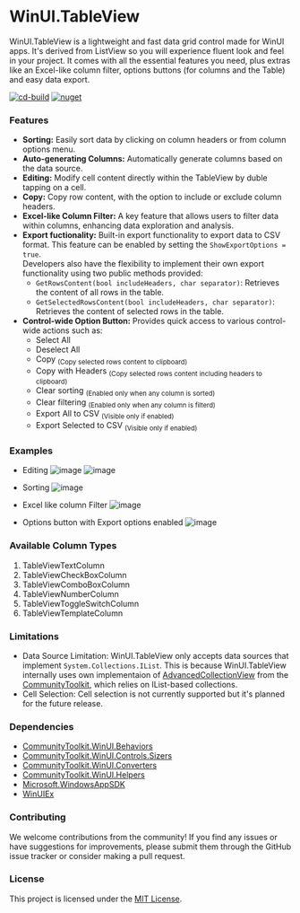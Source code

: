 # WinUI.TableView
WinUI.TableView is a lightweight and fast data grid control made for WinUI apps. It's derived from ListView so you will experience fluent look and feel in your project. It comes with all the essential features you need, plus extras like an Excel-like column filter, options buttons (for columns and the Table) and easy data export.

[![cd-build](https://github.com/w-ahmad/WinUI.TableView/actions/workflows/cd-build.yml/badge.svg)](https://github.com/w-ahmad/WinUI.TableView/actions/workflows/cd-build.yml)
[![nuget](https://img.shields.io/nuget/v/WinUI.TableView)](https://www.nuget.org/packages/WinUI.TableView/)

### Features
- __Sorting:__ Easily sort data by clicking on column headers or from column options menu.
- __Auto-generating Columns:__ Automatically generate columns based on the data source.
- __Editing:__ Modify cell content directly within the TableView by duble tapping on a cell.
- __Copy:__ Copy row content, with the option to include or exclude column headers.
- __Excel-like Column Filter:__ A key feature that allows users to filter data within columns, enhancing data exploration and analysis.
- __Export fuctionality:__ Built-in export functionality to export data to CSV format. This feature can be enabled by setting the `ShowExportOptions = true`. 				
Developers also have the flexibility to implement their own export functionality using two public methods provided:	
	- `GetRowsContent(bool includeHeaders, char separator)`: Retrieves the content of all rows in the table.
	- `GetSelectedRowsContent(bool includeHeaders, char separator)`: Retrieves the content of selected rows in the table.
- __Control-wide Option Button:__ Provides quick access to various control-wide actions such as:	
  - Select All
  - Deselect All
  - Copy <sub>(Copy selected rows content to clipboard)</sub>
  - Copy with Headers <sub>(Copy selected rows content including headers to clipboard)</sub>
  - Clear sorting <sub>(Enabled only when any column is sorted)</sub>
  - Clear filtering <sub>(Enabled only when any column is filterd)</sub>
  - Export All to CSV <sub>(Visible only if enabled)</sub>
  - Export Selected to CSV	<sub>(Visible only if enabled)</sub>

### Examples
- Editing
![image](https://raw.githubusercontent.com/w-ahmad/WinUI.TableView/main/screenshots/Editing1.png)
![image](https://raw.githubusercontent.com/w-ahmad/WinUI.TableView/main/screenshots/Editing2.png)

- Sorting
![image](https://raw.githubusercontent.com/w-ahmad/WinUI.TableView/main/screenshots/Sorting.png)

- Excel like column Filter
![image](https://raw.githubusercontent.com/w-ahmad/WinUI.TableView/main/screenshots/Filter.png)

- Options button with Export options enabled
![image](https://raw.githubusercontent.com/w-ahmad/WinUI.TableView/main/screenshots/Options.png)

### Available Column Types
1. TableViewTextColumn
1. TableViewCheckBoxColumn
1. TableViewComboBoxColumn
1. TableViewNumberColumn
1. TableViewToggleSwitchColumn
1. TableViewTemplateColumn

### Limitations
- Data Source Limitation: WinUI.TableView only accepts data sources that implement `System.Collections.IList`. This is because WinUI.TableView internally uses own implementaion of [AdvancedCollectionView](https://www.nuget.org/packages/CommunityToolkit.WinUI.Collections) from the [CommunityToolkit](https://github.com/CommunityToolkit/Windows), which relies on IList-based collections.
- Cell Selection: Cell selection is not currently supported but it's planned for the future release.

### Dependencies
- [CommunityToolkit.WinUI.Behaviors](https://www.nuget.org/packages/CommunityToolkit.WinUI.Behaviors/)
- [CommunityToolkit.WinUI.Controls.Sizers](https://www.nuget.org/packages/CommunityToolkit.WinUI.Controls.Sizers/)
- [CommunityToolkit.WinUI.Converters](https://www.nuget.org/packages/CommunityToolkit.WinUI.Converters/)
- [CommunityToolkit.WinUI.Helpers](https://www.nuget.org/packages/CommunityToolkit.WinUI.Helpers/)
- [Microsoft.WindowsAppSDK](https://www.nuget.org/packages/Microsoft.WindowsAppSDK/)
- [WinUIEx](https://www.nuget.org/packages/WinUIEx/)

### Contributing
We welcome contributions from the community! If you find any issues or have suggestions for improvements, please submit them through the GitHub issue tracker or consider making a pull request.

### License
This project is licensed under the [MIT License](https://github.com/w-ahmad/WinUI.TableView?tab=MIT-1-ov-file).
